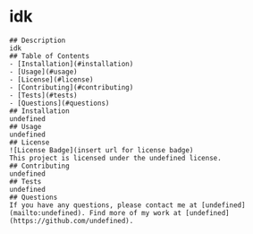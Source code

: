 # idk
    ## Description
    idk
    ## Table of Contents
    - [Installation](#installation)
    - [Usage](#usage)
    - [License](#license)
    - [Contributing](#contributing)
    - [Tests](#tests)
    - [Questions](#questions)
    ## Installation
    undefined
    ## Usage
    undefined
    ## License
    ![License Badge](insert url for license badge)
    This project is licensed under the undefined license.
    ## Contributing
    undefined
    ## Tests
    undefined
    ## Questions
    If you have any questions, please contact me at [undefined](mailto:undefined). Find more of my work at [undefined](https://github.com/undefined).